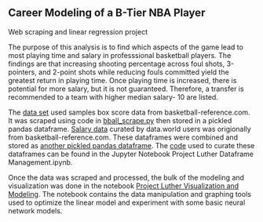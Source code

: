 ## Career Modeling of a B-Tier NBA Player
Web scraping and linear regression project

The purpose of this analysis is to find which aspects of the game lead to most playing time and salary in professsional basketball players. The findings are that increasing shooting percentage across foul shots, 3-pointers, and 2-point shots while reducing fouls committed yield the greatest return in playing time. Once playing time is increased, there is potential for more salary, but it is not guaranteed.  Therefore, a transfer is recommended to a team with higher median salary- 10 are listed.

The [data set](https://github.com/aaronfrederick/B-Tier-Basketball-Career-Modeling/blob/master/master_df.pkl) used samples box score data from basketball-reference.com. It was scraped using code in [bball_scrape.py](https://github.com/aaronfrederick/B-Tier-Basketball-Career-Modeling/blob/master/bball_scrape.py) then stored in a pickled pandas dataframe. [Salary data](https://github.com/aaronfrederick/B-Tier-Basketball-Career-Modeling/blob/master/nba_salaries_1990_to_2018.csv) curated by data.world users was origionally from basketball-reference.com. These dataframes were combined and stored as [another pickled pandas dataframe](https://github.com/aaronfrederick/B-Tier-Basketball-Career-Modeling/blob/master/merged_df.pkl). The [code](https://github.com/aaronfrederick/B-Tier-Basketball-Career-Modeling/blob/master/Project%20Luther%20Dataframe%20Management.ipynb) used to curate these dataframes can be found in the Jupyter Notebook Project Luther Dataframe Management.ipynb.

Once the data was scraped and processed, the bulk of the modeling and visualization was done in the notebook [Project Luther Visualization and Modeling](https://github.com/aaronfrederick/B-Tier-Basketball-Career-Modeling/blob/master/Project%20Luther%20Visualization%20and%20Modeling.ipynb). The notebook contains the data manipulation and graphing tools used to optimize the linear model and experiment with some basic neural network models.



